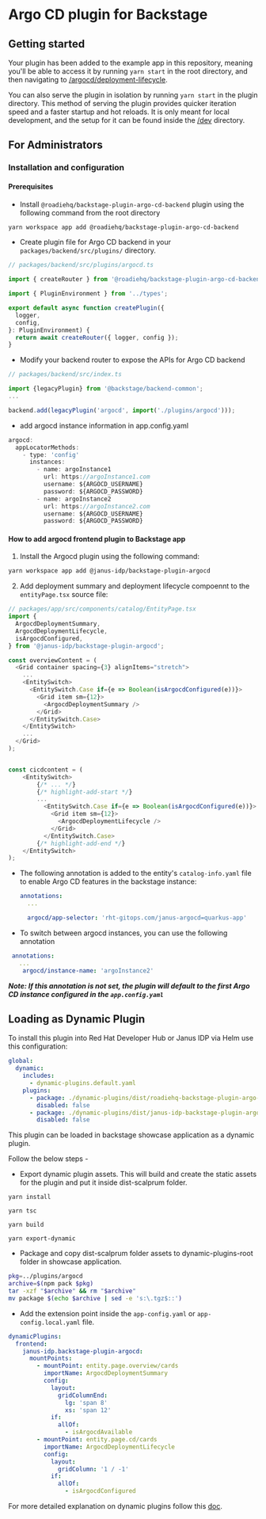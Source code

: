 # Argo CD plugin for Backstage

## Getting started

Your plugin has been added to the example app in this repository, meaning you'll be able to access it by running `yarn start` in the root directory, and then navigating to [/argocd/deployment-lifecycle](http://localhost:3000/argocd/deployment-lifecycle).

You can also serve the plugin in isolation by running `yarn start` in the plugin directory.
This method of serving the plugin provides quicker iteration speed and a faster startup and hot reloads.
It is only meant for local development, and the setup for it can be found inside the [/dev](./dev) directory.

## For Administrators

### Installation and configuration

#### Prerequisites

- Install `@roadiehq/backstage-plugin-argo-cd-backend` plugin using the following command from the root directory
<!-- configure it by following [Argo CD Backend Plugin docs](https://www.npmjs.com/package/@roadiehq/backstage-plugin-argo-cd-backend) -->

```bash
yarn workspace app add @roadiehq/backstage-plugin-argo-cd-backend
```

- Create plugin file for Argo CD backend in your `packages/backend/src/plugins/` directory.

```ts
// packages/backend/src/plugins/argocd.ts

import { createRouter } from '@roadiehq/backstage-plugin-argo-cd-backend';

import { PluginEnvironment } from '../types';

export default async function createPlugin({
  logger,
  config,
}: PluginEnvironment) {
  return await createRouter({ logger, config });
}
```

- Modify your backend router to expose the APIs for Argo CD backend

```ts
// packages/backend/src/index.ts

import {legacyPlugin} from '@backstage/backend-common';
...

backend.add(legacyPlugin('argocd', import('./plugins/argocd')));
```

- add argocd instance information in app.config.yaml

```ts
argocd:
  appLocatorMethods:
    - type: 'config'
      instances:
        - name: argoInstance1
          url: https://argoInstance1.com
          username: ${ARGOCD_USERNAME}
          password: ${ARGOCD_PASSWORD}
        - name: argoInstance2
          url: https://argoInstance2.com
          username: ${ARGOCD_USERNAME}
          password: ${ARGOCD_PASSWORD}
```

#### How to add argocd frontend plugin to Backstage app

1. Install the Argocd plugin using the following command:

```bash
yarn workspace app add @janus-idp/backstage-plugin-argocd
```

2. Add deployment summary and deployment lifecycle compoennt to the `entityPage.tsx` source file:

```ts
// packages/app/src/components/catalog/EntityPage.tsx
import {
  ArgocdDeploymentSummary,
  ArgocdDeploymentLifecycle,
  isArgocdConfigured,
} from '@janus-idp/backstage-plugin-argocd';

const overviewContent = (
  <Grid container spacing={3} alignItems="stretch">
    ...
    <EntitySwitch>
      <EntitySwitch.Case if={e => Boolean(isArgocdConfigured(e))}>
        <Grid item sm={12}>
          <ArgocdDeploymentSummary />
        </Grid>
      </EntitySwitch.Case>
    </EntitySwitch>
    ...
  </Grid>
);


const cicdcontent = (
    <EntitySwitch>
        {/* ... */}
        {/* highlight-add-start */}
        ...
          <EntitySwitch.Case if={e => Boolean(isArgocdConfigured(e))}>
            <Grid item sm={12}>
              <ArgocdDeploymentLifecycle />
            </Grid>
          </EntitySwitch.Case>
        {/* highlight-add-end */}
    </EntitySwitch>
);
```

- The following annotation is added to the entity's `catalog-info.yaml` file to enable Argo CD features in the backstage instance:

  ```yaml
  annotations:
    ...

    argocd/app-selector: 'rht-gitops.com/janus-argocd=quarkus-app'

  ```

- To switch between argocd instances, you can use the following annotation

```yaml
 annotations:
   ...
    argocd/instance-name: 'argoInstance2'
```

**_Note: If this annotation is not set, the plugin will default to the first Argo CD instance configured in the `app.config.yaml`_**

## Loading as Dynamic Plugin

To install this plugin into Red Hat Developer Hub or Janus IDP via Helm use this configuration:

```yaml
global:
  dynamic:
    includes:
      - dynamic-plugins.default.yaml
    plugins:
      - package: ./dynamic-plugins/dist/roadiehq-backstage-plugin-argo-cd-backend-dynamic
        disabled: false
      - package: ./dynamic-plugins/dist/janus-idp-backstage-plugin-argocd
        disabled: false
```

This plugin can be loaded in backstage showcase application as a dynamic plugin.

Follow the below steps -

- Export dynamic plugin assets. This will build and create the static assets for the plugin and put it inside dist-scalprum folder.

`yarn install`

`yarn tsc`

`yarn build`

`yarn export-dynamic`

- Package and copy dist-scalprum folder assets to dynamic-plugins-root folder in showcase application.

```sh
pkg=../plugins/argocd
archive=$(npm pack $pkg)
tar -xzf "$archive" && rm "$archive"
mv package $(echo $archive | sed -e 's:\.tgz$::')
```

- Add the extension point inside the `app-config.yaml` or `app-config.local.yaml` file.

```yaml
dynamicPlugins:
  frontend:
    janus-idp.backstage-plugin-argocd:
      mountPoints:
        - mountPoint: entity.page.overview/cards
          importName: ArgocdDeploymentSummary
          config:
            layout:
              gridColumnEnd:
                lg: 'span 8'
                xs: 'span 12'
            if:
              allOf:
                - isArgocdAvailable
        - mountPoint: entity.page.cd/cards
          importName: ArgocdDeploymentLifecycle
          config:
            layout:
              gridColumn: '1 / -1'
            if:
              allOf:
                - isArgocdConfigured
```

For more detailed explanation on dynamic plugins follow this [doc](https://github.com/janus-idp/backstage-showcase/blob/main/showcase-docs/dynamic-plugins.md).
